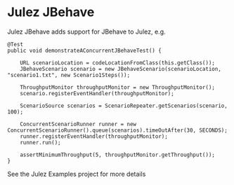 Julez JBehave
====================
Julez JBehave adds support for JBehave to Julez, e.g.

    @Test
    public void demonstrateAConcurrentJBehaveTest() {

        URL scenarioLocation = codeLocationFromClass(this.getClass());
        JBehaveScenario scenario = new JBehaveScenario(scenarioLocation, "scenario1.txt", new Scenario1Steps());
        
        ThroughputMonitor throughputMonitor = new ThroughputMonitor();
        scenario.registerEventHandler(throughputMonitor);        
        
        ScenarioSource scenarios = ScenarioRepeater.getScenarios(scenario, 100);
        
        ConcurrentScenarioRunner runner = new ConcurrentScenarioRunner().queue(scenarios).timeOutAfter(30, SECONDS);
        runner.registerEventHandler(throughputMonitor);
        runner.run();

        assertMinimumThroughput(5, throughputMonitor.getThroughput());
    }
    
See the Julez Examples project for more details    